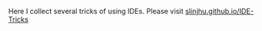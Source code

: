Here I collect several tricks of using IDEs. Please visit [slinjhu.github.io/IDE-Tricks](https://slinjhu.github.io/IDE-Tricks)
